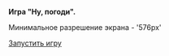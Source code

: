 **Игра "Ну, погоди".**

Минимальное разрешение экрана - '576px'

[Запустить игру](https://jvelichko.github.io/wolf-and-eggs/)

